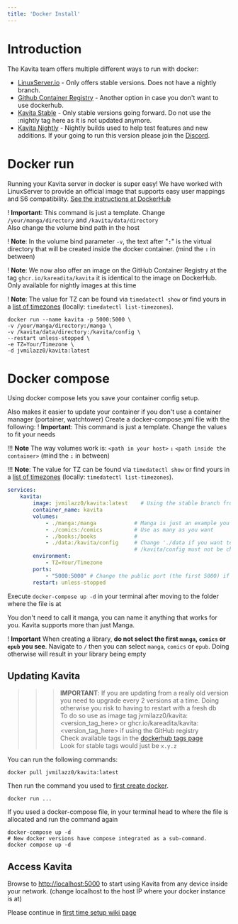 ```yaml
---
title: 'Docker Install'
---
```


# Introduction

The Kavita team offers multiple different ways to run with docker:
* [LinuxServer.io](https://hub.docker.com/r/linuxserver/kavita) - Only offers stable versions. Does not have a nightly branch.
* [Github Container Registry](https://github.com/kareadita/Kavita/pkgs/container/kavita) - Another option in case you don't want to use dockerhub. 
* [Kavita Stable](https://hub.docker.com/r/jvmilazz0/kavita) - Only stable versions going forward. Do not use the :nightly tag here as it is not updated anymore.
* [Kavita Nightly](https://hub.docker.com/r/jvmilazz0/kavita) - Nightly builds used to help test features and new additions. If your going to run this version please join the [Discord](https://discord.gg/b52wT37kt7). 

# Docker run

Running your Kavita server in docker is super easy! We have worked with LinuxServer to provide an official image that supports easy user mappings and S6 compatibility. [See the instructions at DockerHub](https://hub.docker.com/r/linuxserver/kavita)

! **Important**: This command is just a template. Change `/your/manga/directory` and `/kavita/data/directory`<br/>Also change the volume bind path in the host

! **Note**: In the volume bind parameter `-v`, the text after "**`:`**" is the virtual directory that will be created inside the docker container. (mind the **`:`** in between)

! **Note**: We now also offer an image on the GitHub Container Registry at the tag `ghcr.io/kareadita/kavita` it is identical to the image on DockerHub. Only available for nightly images at this time

! **Note**: The value for TZ can be found via `timedatectl show` or find yours in a [list of timezones](https://timezonedb.com/time-zones) (locally: `timedatectl list-timezones`).

```shell
docker run --name kavita -p 5000:5000 \
-v /your/manga/directory:/manga \
-v /kavita/data/directory:/kavita/config \
--restart unless-stopped \
-e TZ=Your/Timezone \
-d jvmilazz0/kavita:latest
```

# Docker compose

Using docker compose lets you save your container config setup.

Also makes it easier to update your container if you don't use a container manager (portainer, watchtower)
Create a docker-compose.yml file with the following:
! **Important**: This command is just a template. Change the values to fit your needs

!!! **Note** The way volumes work is: `<path in your host>` **`:`** `<path inside the container>`   (mind the **`:`** in between)

!!! **Note**: The value for TZ can be found via `timedatectl show` or find yours in a [list of timezones](https://timezonedb.com/time-zones) (locally: `timedatectl list-timezones`).

```yml
services:
    kavita:
        image: jvmilazz0/kavita:latest    # Using the stable branch from the offical repo.
        container_name: kavita
        volumes:
            - ./manga:/manga            # Manga is just an example you can have the name you want. See the following
            - ./comics:/comics          # Use as many as you want
            - ./books:/books            #
            - ./data:/kavita/config     # Change './data if you want to have the config files in a different place.
                                        # /kavita/config must not be changed
        environment:
            - TZ=Your/Timezone
        ports:
            - "5000:5000" # Change the public port (the first 5000) if you have conflicts with other services
        restart: unless-stopped
```

Execute `docker-compose up -d` in your terminal after moving to the folder where the file is at

You don't need to call it manga, you can name it anything that works for you. Kavita supports more than just Manga.

! **Important** When creating a library, **do not select the first `manga`, `comics` or `epub` you see**. Navigate to `/` then you can select `manga`, `comics` or `epub`. Doing otherwise will result in your library being empty

## Updating Kavita

>>>**IMPORTANT**: If you are updating from a really old version you need to upgrade every 2 versions at a time. Doing otherwise you risk to having to restart with a fresh db<br/>
>>>To do so use as image tag jvmilazz0/kavita:<version_tag_here\> or ghcr.io/kareadita/kavita:<version_tag_here\> if using the GitHub registry<br/>
>>>Check available tags in the [dockerhub tags page](https://hub.docker.com/r/jvmilazz0/kavita/tags)<br/>
>>>Look for stable tags would just be `x.y.z`


You can run the following commands:
```shell
docker pull jvmilazz0/kavita:latest
```
Then run the command you used to [first create docker](#docker-run).
```shell
docker run ...
```

If you used a docker-compose file, in your terminal head to where the file is allocated and run the command again
```shell
docker-compose up -d
# New docker versions have compose integrated as a sub-command.
docker compose up -d
```


## Access Kavita
Browse to [http://localhost:5000](http://localhost:5000) to start using Kavita from any device inside your network. (change localhost to the host IP where your docker instance is at)

Please continue in [first time setup wiki page](https://wiki.kavitareader.com/en/guides/first-time-setup)

